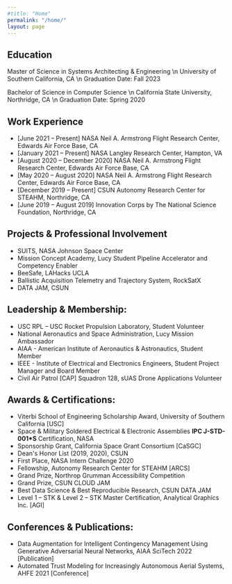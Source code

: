 ```yaml
---
#title: "Home"
permalink: "/home/"
layout: page
---
```


## Education

Master of Science in Systems Architecting & Engineering \n
University of Southern California, CA \n
Graduation Date: Fall 2023

Bachelor of Science in Computer Science \n
California State University, Northridge, CA \n
Graduation Date: Spring 2020

## Work Experience

- [June 2021 – Present] NASA Neil A. Armstrong Flight Research Center, Edwards Air Force Base, CA
- [January 2021 – Present] NASA Langley Research Center, Hampton, VA
- [August 2020 – December 2020] NASA Neil A. Armstrong Flight Research Center, Edwards Air Force Base, CA
- [May 2020 – August 2020] NASA Neil A. Armstrong Flight Research Center, Edwards Air Force Base, CA
- [December 2019 – Present] CSUN Autonomy Research Center for STEAHM, Northridge, CA
- [June 2019 – August 2019] Innovation Corps by The National Science Foundation, Northridge, CA

## Projects & Professional Involvement

- SUITS, NASA Johnson Space Center
- Mission Concept Academy, Lucy Student Pipeline Accelerator and Competency Enabler
- BeeSafe, LAHacks UCLA
- Ballistic Acquisition Telemetry and Trajectory System, RockSatX
- DATA JAM, CSUN

## Leadership & Membership:

- USC RPL – USC Rocket Propulsion Laboratory, Student Volunteer
- National Aeronautics and Space Administration, Lucy Mission Ambassador
- AIAA - American Institute of Aeronautics & Astronautics, Student Member
- IEEE - Institute of Electrical and Electronics Engineers, Student Project Manager and Board Member
- Civil Air Patrol [CAP] Squadron 128, sUAS Drone Applications Volunteer

## Awards & Certifications:

- Viterbi School of Engineering Scholarship Award, University of Southern California [USC]
- Space & Military Soldered Electrical & Electronic Assemblies <strong>IPC J-STD-001*S</strong> Certification, NASA
- Sponsorship Grant, California Space Grant Consortium [CaSGC]
- Dean's Honor List (2019, 2020), CSUN
- First Place, NASA Intern Challenge 2020
- Fellowship, Autonomy Research Center for STEAHM [ARCS]
- Grand Prize, Northrop Grumman Accessibility Competition
- Grand Prize, CSUN CLOUD JAM
- Best Data Science & Best Reproducible Research, CSUN DATA JAM
- Level 1 – STK & Level 2 – STK Master Certification, Analytical Graphics Inc. [AGI]

## Conferences & Publications:

- Data Augmentation for Intelligent Contingency Management Using Generative Adversarial Neural Networks, AIAA SciTech 2022 [Publication]
- Automated Trust Modeling for Increasingly Autonomous Aerial Systems, AHFE 2021 [Conference]